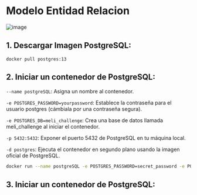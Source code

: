 # Modelo Entidad Relacion

![image](https://github.com/user-attachments/assets/a61665c9-ef70-4cf2-bb32-0385a2c5f236)



## 1. Descargar Imagen PostgreSQL:

`docker pull postgres:13`

## 2. Iniciar un contenedor de PostgreSQL:

`--name postgreSQL`: Asigna un nombre al contenedor.

`-e POSTGRES_PASSWORD=yourpassword`: Establece la contraseña para el usuario postgres (cámbiala por una contraseña segura).

`-e POSTGRES_DB=meli_challenge`: Crea una base de datos llamada meli_challenge al iniciar el contenedor.

`-p 5432:5432`: Exponer el puerto 5432 de PostgreSQL en tu máquina local.

`-d postgres`: Ejecuta el contenedor en segundo plano usando la imagen oficial de PostgreSQL.

``` bash
docker run --name postgreSQL -e POSTGRES_PASSWORD=secret_password -e POSTGRES_DB=meli_challenge_bd -p 5432:5432 -d postgres:13
```

## 3. Iniciar un contenedor de PostgreSQL:
